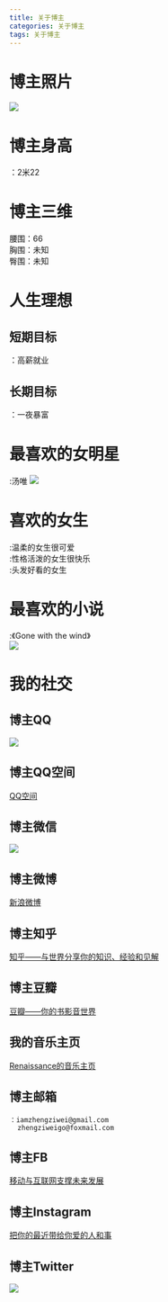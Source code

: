 ```yaml
---
title: 关于博主 
categories: 关于博主  
tags: 关于博主 
---
```


# 博主照片
![](/public/image/2019-09-10-1.png)

# 博主身高  
  ：2米22
# 博主三维  
  腰围：66 <br>
  胸围：未知 <br>
  臀围：未知 <br>
# 人生理想
## 短期目标
   ：高薪就业
## 长期目标
   ：一夜暴富
# 最喜欢的女明星
   :汤唯
   ![](/public/image/2019-09.png)
# 喜欢的女生
   :温柔的女生很可爱<br>
   :性格活泼的女生很快乐<br>
   :头发好看的女生
# 最喜欢的小说
   :《Gone with the wind》 <br>
   ![](/public/image/2019-09-10-汤唯.jpg)
# 我的社交
## 博主QQ
![](/public/image/2019-09-10-QQ.JPG)
## 博主QQ空间
  [QQ空间](https://user.qzone.qq.com/2758426558)
## 博主微信  
![](/public/image/2019-09-10-wechat.JPG)

## 博主微博
  [新浪微博](https://weibo.com/u/5449207291)
## 博主知乎
  [知乎——与世界分享你的知识、经验和见解](http://www.zhihu.com/people/zheng-zi-wei-38)
## 博主豆瓣
  [豆瓣——你的书影音世界](https://www.douban.com/people/189887313/?dt_dapp=1)
## 我的音乐主页
  [Renaissance的音乐主页](https://c.y.qq.com/base/fcgi-bin/u?__=63FdlOr)
## 博主邮箱
    ：iamzhengziwei@gmail.com
      zhengziweigo@foxmail.com

## 博主FB
  [移动与互联网支撑未来发展](https://www.facebook.com/iamzhengziwei
)
## 博主Instagram
  [把你的最近带给你爱的人和事](https://www.instagram.com/iamzhengziwei)
## 博主Twitter
  ![](/public/image/2019-09-10-twitter.PNG)

